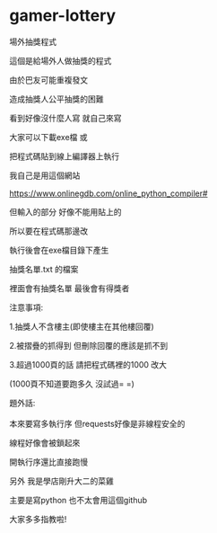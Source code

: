# gamer-lottery
場外抽獎程式


這個是給場外人做抽獎的程式

由於巴友可能重複發文

造成抽獎人公平抽獎的困難

看到好像沒什麼人寫 就自己來寫
</br>

大家可以下載exe檔 或

把程式碼貼到線上編譯器上執行

我自己是用這個網站

https://www.onlinegdb.com/online_python_compiler#

但輸入的部分 好像不能用貼上的

所以要在程式碼那邊改
</br>

執行後會在exe檔目錄下產生

抽獎名單.txt 的檔案

裡面會有抽獎名單 最後會有得獎者

注意事項:

1.抽獎人不含樓主(即使樓主在其他樓回覆)

2.被摺疊的抓得到 但刪除回覆的應該是抓不到

3.超過1000頁的話 請把程式碼裡的1000 改大

(1000頁不知道要跑多久 沒試過= =)
</br>

題外話:
</br></br>
本來要寫多執行序 但requests好像是非線程安全的

線程好像會被鎖起來

開執行序還比直接跑慢
</br>

另外 我是學店剛升大二的菜雞

主要是寫python 也不太會用這個github

大家多多指教啦!
